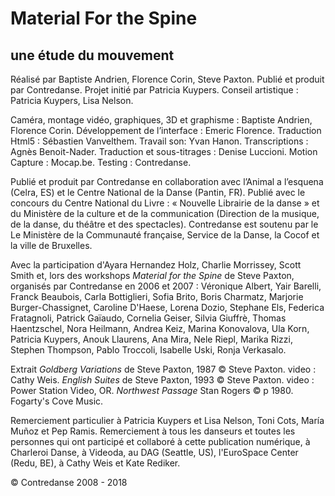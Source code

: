 # Material For the Spine
 
## une étude du mouvement

Réalisé par Baptiste Andrien, Florence Corin, Steve Paxton.
Publié et produit par Contredanse.
Projet initié par Patricia Kuypers. Conseil artistique : Patricia Kuypers, Lisa Nelson. 

Caméra, montage vidéo, graphiques, 3D et graphisme : Baptiste Andrien, Florence Corin. Développement de l’interface : Emeric Florence. Traduction Html5 : Sébastien Vanvelthem. Travail son: Yvan Hanon. Transcriptions : Agnès Benoit-Nader. Traduction et sous-titrages : Denise Luccioni. Motion Capture : Mocap.be. Testing : Contredanse.

Publié et produit par Contredanse en collaboration avec l’Animal a l’esquena (Celra, ES) et le Centre National de la Danse (Pantin, FR). Publié avec le concours du Centre National du Livre : « Nouvelle Librairie de la danse » et du Ministère de la culture et de la communication (Direction de la musique, de la danse, du théâtre et des spectacles). Contredanse est soutenu par le Le Ministère de la Communauté française, Service de la Danse, la Cocof et la ville de Bruxelles.

Avec la participation d'Ayara Hernandez Holz, Charlie Morrissey, Scott Smith et, lors des workshops *Material for the Spine* de Steve Paxton, organisés par Contredanse en 2006 et 2007 : Véronique Albert, Yair Barelli, Franck Beaubois, Carla Bottiglieri, Sofia Brito, Boris Charmatz, Marjorie Burger-Chassignet, Caroline D'Haese, Lorena Dozio, Stephane Els, Federica Fratagnoli, Patrick Gaïaudo, Cornelia Geiser, Silvia Giuffrè, Thomas Haentzschel, Nora Heilmann, Andrea Keiz, Marina Konovalova, Ula Korn, Patricia Kuypers, Anouk Llaurens, Ana Mira, Nele Riepl, Marika Rizzi, Stephen Thompson, Pablo Troccoli, Isabelle Uski, Ronja Verkasalo. 

Extrait *Goldberg Variations* de Steve Paxton, 1987 © Steve Paxton. video : Cathy Weis. *English Suites* de Steve Paxton, 1993 © Steve Paxton. video : Power Station Video, OR. *Northwest Passage* Stan Rogers © p 1980. Fogarty's Cove Music.

Remerciement particulier à Patricia Kuypers et Lisa Nelson, Toni Cots, María Muñoz et Pep Ramis. Remerciement à tous les danseurs et toutes les personnes qui ont participé et collaboré à cette publication numérique, à Charleroi Danse, à Videoda, au DAG (Seattle, US), l'EuroSpace Center (Redu, BE), à Cathy Weis et Kate Rediker. 

© Contredanse 2008 - 2018
